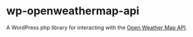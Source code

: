 # wp-openweathermap-api

A WordPress php library for interacting with the [Open Weather Map API](https://openweathermap.org/api).
